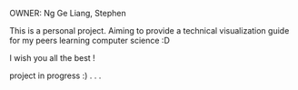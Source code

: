 OWNER: Ng Ge Liang, Stephen

This is a personal project. Aiming to provide a technical visualization guide for my peers learning computer science :D

I wish you all the best !

project in progress :) . . .
